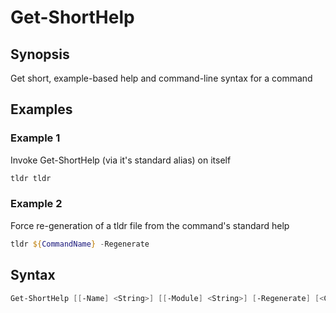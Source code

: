 # Get-ShortHelp

## Synopsis
Get short, example-based help and command-line syntax for a command

## Examples

### Example 1
Invoke Get-ShortHelp (via it's standard alias) on itself

```powershell
tldr tldr
```

### Example 2
Force re-generation of a tldr file from the command's standard help

```powershell
tldr ${CommandName} -Regenerate
```

## Syntax

```powershell
Get-ShortHelp [[-Name] <String>] [[-Module] <String>] [-Regenerate] [<CommonParameters>]
```

